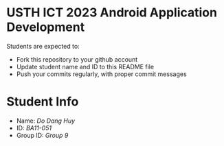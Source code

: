 USTH ICT 2023 Android Application Development
=====================================================

Students are expected to:

* Fork this repository to your github account
* Update student name and ID to this README file
* Push your commits regularly, with proper commit messages

Student Info
=======================

* Name: *Do Dang Huy*
* ID: *BA11-051*
* Group ID: *Group 9*

